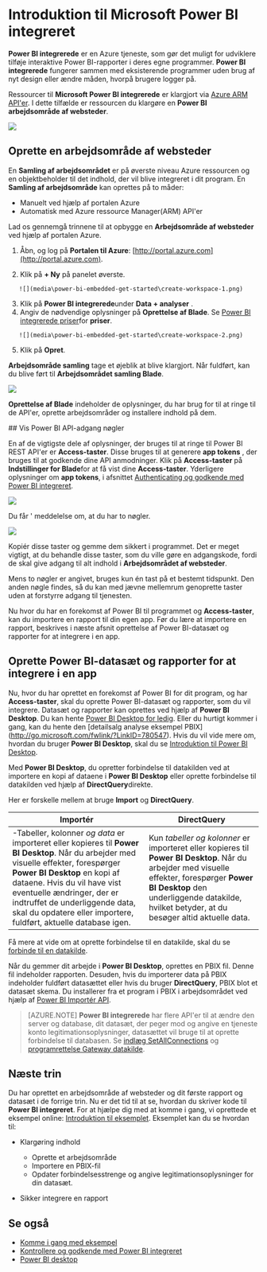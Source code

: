 <properties
   pageTitle="Introduktion til Microsoft Power BI integreret"
   description="Power BI integreret, tilføje interaktive Power BI-rapporter i business intelligence-programmer"
   services="power-bi-embedded"
   documentationCenter=""
   authors="guyinacube"
   manager="erikre"
   editor=""
   tags=""/>
<tags
   ms.service="power-bi-embedded"
   ms.devlang="NA"
   ms.topic="hero-article"
   ms.tgt_pltfrm="NA"
   ms.workload="powerbi"
   ms.date="10/04/2016"
   ms.author="asaxton"/>

# <a name="get-started-with-microsoft-power-bi-embedded"></a>Introduktion til Microsoft Power BI integreret

**Power BI integrerede** er en Azure tjeneste, som gør det muligt for udviklere tilføje interaktive Power BI-rapporter i deres egne programmer. **Power BI integrerede** fungerer sammen med eksisterende programmer uden brug af nyt design eller ændre måden, hvorpå brugere logger på.

Ressourcer til **Microsoft Power BI integrerede** er klargjort via [Azure ARM API'er](https://msdn.microsoft.com/library/mt712306.aspx). I dette tilfælde er ressourcen du klargøre en **Power BI arbejdsområde af websteder**.

![](media\power-bi-embedded-get-started\introduction.png)

## <a name="create-a-workspace-collection"></a>Oprette en arbejdsområde af websteder
En **Samling af arbejdsområdet** er på øverste niveau Azure ressourcen og en objektbeholder til det indhold, der vil blive integreret i dit program. En **Samling af arbejdsområde** kan oprettes på to måder:

   -    Manuelt ved hjælp af portalen Azure
   -    Automatisk med Azure ressource Manager(ARM) API'er

Lad os gennemgå trinnene til at opbygge en **Arbejdsområde af websteder** ved hjælp af portalen Azure.

   1.   Åbn, og log på **Portalen til Azure**: [http://portal.azure.com](http://portal.azure.com).

   2.   Klik på **+ Ny** på panelet øverste.

       ![](media\power-bi-embedded-get-started\create-workspace-1.png)

   3.   Klik på **Power BI integrerede**under **Data + analyser** .
   4.   Angiv de nødvendige oplysninger på **Oprettelse af Blade**. Se [Power BI integrerede priser](http://go.microsoft.com/fwlink/?LinkID=760527)for **priser**.

       ![](media\power-bi-embedded-get-started\create-workspace-2.png)

   5. Klik på **Opret**.

**Arbejdsområde samling** tage et øjeblik at blive klargjort. Når fuldført, kan du blive ført til **Arbejdsområdet samling Blade**.

   ![](media\power-bi-embedded-get-started\create-workspace-3.png)

**Oprettelse af Blade** indeholder de oplysninger, du har brug for til at ringe til de API'er, oprette arbejdsområder og installere indhold på dem.

<a name="view-access-keys"/>
## <a name="view-power-bi-api-access-keys"></a>Vis Power BI API-adgang nøgler

En af de vigtigste dele af oplysninger, der bruges til at ringe til Power BI REST API'er er **Access-taster**. Disse bruges til at generere **app tokens** , der bruges til at godkende dine API anmodninger. Klik på **Access-taster** på **Indstillinger for Blade**for at få vist dine **Access-taster**. Yderligere oplysninger om **app tokens**, i afsnittet [Authenticating og godkende med Power BI integreret](power-bi-embedded-app-token-flow.md).

   ![](media\power-bi-embedded-get-started\access-keys.png)

Du får ' meddelelse om, at du har to nøgler.

   ![](media\power-bi-embedded-get-started\access-keys-2.png)

Kopiér disse taster og gemme dem sikkert i programmet. Det er meget vigtigt, at du behandle disse taster, som du ville gøre en adgangskode, fordi de skal give adgang til alt indhold i **Arbejdsområdet af websteder**.

Mens to nøgler er angivet, bruges kun én tast på et bestemt tidspunkt. Den anden nøgle findes, så du kan med jævne mellemrum genoprette taster uden at forstyrre adgang til tjenesten.

Nu hvor du har en forekomst af Power BI til programmet og **Access-taster**, kan du importere en rapport til din egen app. Før du lære at importere en rapport, beskrives i næste afsnit oprettelse af Power BI-datasæt og rapporter for at integrere i en app.

## <a name="create-power-bi-datasets-and-reports-to-embed-into-an-app"></a>Oprette Power BI-datasæt og rapporter for at integrere i en app

Nu, hvor du har oprettet en forekomst af Power BI for dit program, og har **Access-taster**, skal du oprette Power BI-datasæt og rapporter, som du vil integrere. Datasæt og rapporter kan oprettes ved hjælp af **Power BI Desktop**. Du kan hente [Power BI Desktop for ledig](https://powerbi.microsoft.com/documentation/powerbi-desktop-get-the-desktop/). Eller du hurtigt kommer i gang, kan du hente den [detailsalg analyse eksempel PBIX] (http://go.microsoft.com/fwlink/?LinkID=780547). Hvis du vil vide mere om, hvordan du bruger **Power BI Desktop**, skal du se [Introduktion til Power BI Desktop](https://powerbi.microsoft.com/en-us/guided-learning/powerbi-learning-0-2-get-started-power-bi-desktop).

Med **Power BI Desktop**, du opretter forbindelse til datakilden ved at importere en kopi af dataene i **Power BI Desktop** eller oprette forbindelse til datakilden ved hjælp af **DirectQuery**direkte.

Her er forskelle mellem at bruge **Import** og **DirectQuery**.

|Importér | DirectQuery
|---|---
|-Tabeller, kolonner *og data* er importeret eller kopieres til **Power BI Desktop**. Når du arbejder med visuelle effekter, forespørger **Power BI Desktop** en kopi af dataene. Hvis du vil have vist eventuelle ændringer, der er indtruffet de underliggende data, skal du opdatere eller importere, fuldført, aktuelle database igen.|Kun *tabeller og kolonner* er importeret eller kopieres til **Power BI Desktop**. Når du arbejder med visuelle effekter, forespørger **Power BI Desktop** den underliggende datakilde, hvilket betyder, at du besøger altid aktuelle data.

Få mere at vide om at oprette forbindelse til en datakilde, skal du se [forbinde til en datakilde](power-bi-embedded-connect-datasource.md).

Når du gemmer dit arbejde i **Power BI Desktop**, oprettes en PBIX fil. Denne fil indeholder rapporten. Desuden, hvis du importerer data på PBIX indeholder fuldført datasættet eller hvis du bruger **DirectQuery**, PBIX blot et datasæt skema. Du installerer fra et program i PBIX i arbejdsområdet ved hjælp af [Power BI Importér API](https://msdn.microsoft.com/library/mt711504.aspx).

> [AZURE.NOTE] **Power BI integrerede** har flere API'er til at ændre den server og database, dit datasæt, der peger mod og angive en tjeneste konto legitimationsoplysninger, datasættet vil bruge til at oprette forbindelse til databasen. Se [indlæg SetAllConnections](https://msdn.microsoft.com/library/mt711505.aspx) og [programrettelse Gateway datakilde](https://msdn.microsoft.com/library/mt711498.aspx).

## <a name="next-steps"></a>Næste trin
Du har oprettet en arbejdsområde af websteder og dit første rapport og datasæt i de forrige trin. Nu er det tid til at se, hvordan du skriver kode til **Power BI integreret**. For at hjælpe dig med at komme i gang, vi oprettede et eksempel online: [Introduktion til eksemplet](power-bi-embedded-get-started-sample.md). Eksemplet kan du se hvordan til:

  - Klargøring indhold
      - Oprette et arbejdsområde
      - Importere en PBIX-fil
      - Opdater forbindelsesstrenge og angive legitimationsoplysninger for din datasæt.

  - Sikker integrere en rapport

## <a name="see-also"></a>Se også
- [Komme i gang med eksempel](power-bi-embedded-get-started-sample.md)
- [Kontrollere og godkende med Power BI integreret](power-bi-embedded-app-token-flow.md)
- [Power BI desktop](https://powerbi.microsoft.com/documentation/powerbi-desktop-get-the-desktop/)
